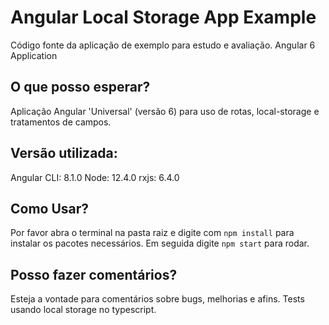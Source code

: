 
# Angular Local Storage App Example

Código fonte da aplicação de exemplo para estudo e avaliação.
Angular 6 Application

## O que posso esperar?

Aplicação Angular 'Universal' (versão 6) para uso de rotas, local-storage e tratamentos de campos.

## Versão utilizada:

Angular CLI: 8.1.0
Node: 12.4.0
rxjs: 6.4.0

## Como Usar?

Por favor abra o terminal na pasta raiz e digite com `npm install` para instalar os pacotes necessários.
Em seguida digite `npm start` para rodar.

## Posso fazer comentários?

Esteja a vontade para comentários sobre bugs, melhorias e afins.
Tests usando local storage no typescript.
